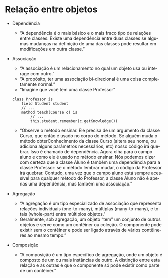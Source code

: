 # Relação entre objetos

- Dependência
    - “A de­pen­dên­cia é o mais bá­sico e o mais fraco tipo de re­la­ções entre clas­ses. Existe uma de­pen­dên­cia entre duas clas­ses se al­gu­mas mu­dan­ças na de­fi­ni­ção de uma das clas­ses pode re­sul­tar em mo­di­fi­ca­ções em outra classe.”

- Associação
    - “A as­so­ci­a­ção é um re­la­ci­o­na­mento no qual um ob­jeto usa ou in­te­rage com outro.”
    - “A pro­pó­sito, ter uma as­so­ci­a­ção bi-di­re­ci­o­nal é uma coisa com­ple­ta­mente nor­mal.”
    - “Ima­gine que você tem uma classe Professor”
    ```
    class Professor is 
        field Student student
        // ...
        method teach(Course c) is
            // ...
            this.student.remember(c.getKnowledge())
    ```
    - “Ob­serve o mé­todo ensinar. Ele pre­cisa de um ar­gu­mento da classe Curso, que então é usado no corpo do mé­todo. Se al­guém muda o mé­todo obterConhecimento da classe Curso (al­tera seu nome, ou adi­ci­ona al­guns pa­râ­me­tros ne­ces­sá­rios, etc) nosso có­digo irá que­brar. Isso é cha­mado de dependência. Agora olha para o campo aluno e como ele é usado no mé­todo ensinar. Nós po­de­mos dizer com cer­teza que a classe Aluno é tam­bém uma de­pen­dên­cia para a classe Professor: se o mé­todo lembrar mudar, o có­digo da Professor irá que­brar. Con­tudo, uma vez que o campo aluno está sem­pre aces­sí­vel para qual­quer mé­todo do Professor, a classe Aluno não é ape­nas uma de­pen­dên­cia, mas tam­bém uma associação.”

- Agregação
    - “A agre­ga­ção é um tipo es­pe­ci­a­li­zado de as­so­ci­a­ção que re­pre­senta re­la­ções in­di­vi­du­ais (one-to-many), múl­ti­plas (many-to-many), e to­tais (whole-part) entre múl­ti­plos objetos."
    - Ge­ral­mente, sob agre­ga­ção, um ob­jeto “tem” um con­junto de ou­tros ob­je­tos e serve como um con­têi­ner ou co­le­ção. O com­po­nente pode exis­tir sem o con­têi­ner e pode ser li­gado atra­vés de vá­rios con­têi­ne­res ao mesmo tempo.”

- Composição
    - “A com­po­si­ção é um tipo es­pe­cí­fico de agre­ga­ção, onde um ob­jeto é com­posto de um ou mais ins­tân­cias de outro. A dis­tin­ção entre esta re­la­ção e as ou­tras é que o com­po­nente só pode exis­tir como parte de um con­têi­ner.”